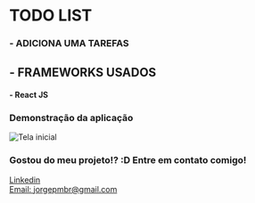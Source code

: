 # TODO LIST

### - ADICIONA UMA TAREFAS 

## - FRAMEWORKS USADOS
#### - React JS

### Demonstração da aplicação
![Tela inicial]()
 
### Gostou do meu projeto!? :D Entre em contato comigo! 
[Linkedin](https://www.linkedin.com/in/jorge-martins-b26639160/) <br/>
[Email: jorgepmbr@gmail.com](mailto:jorgepmb@gmail.com)